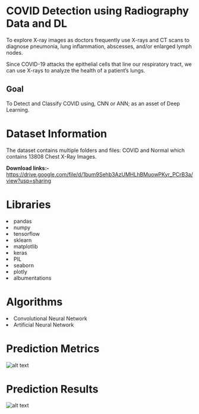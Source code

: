 # COVID Detection using Radiography Data and DL
To explore X-ray images as doctors frequently use X-rays and CT scans to diagnose pneumonia, lung inflammation, abscesses, and/or enlarged lymph nodes.

Since COVID-19 attacks the epithelial cells that line our respiratory tract, we can use X-rays to analyze the health of a patient’s lungs.

## Goal
To Detect and Classify COVID using, CNN or ANN; as an asset of Deep Learning.

# Dataset Information

The dataset contains multiple folders and files: COVID and Normal which contains 13808 Chest X-Ray Images.

**Download links:-** 
https://drive.google.com/file/d/1bum9Sehb3AzUMHLhBMuowPKyr_PCrB3a/view?usp=sharing

# Libraries

<li>pandas
<li>numpy
<li>tensorflow
<li>sklearn
<li>matplotlib
<li>keras
<li>PIL
<li>seaborn
<li>plotly
<li>albumentations 

# Algorithms

<li>Convolutional Neural Network
<li>Artificial Neural Network

# Prediction Metrics
![alt text](https://github.com/aekanshgoel/COVID_Detection_using_Radiography_Data/blob/main/summary-plot.png)

# Prediction Results
![alt text](https://github.com/aekanshgoel/COVID_Detection_using_Radiography_Data/blob/main/results.png)
